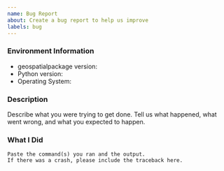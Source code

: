 ```yaml
---
name: Bug Report
about: Create a bug report to help us improve
labels: bug
---
```


<!-- Please search existing issues to avoid creating duplicates. -->

### Environment Information

-   geospatialpackage version:
-   Python version:
-   Operating System:

### Description

Describe what you were trying to get done.
Tell us what happened, what went wrong, and what you expected to happen.

### What I Did

```
Paste the command(s) you ran and the output.
If there was a crash, please include the traceback here.
```
